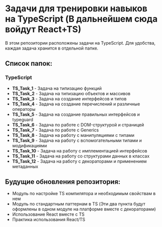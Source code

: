 # Задачи для тренировки навыков на TypeScript (В дальнейшем сюда войдут React+TS)

В этом репозитории расположены задачи на TypeScript.
Для удобства, каждая задача хранится в отдельной папке.

## Список папок:

### TypeScript

- **TS_Task_1** - Задача на типизацию функций
- **TS_Task_2** - Задача на типизацию объектов и массивов
- **TS_Task_3** - Задача на создание интерфейсов и типов
- **TS_Task_4** - Задача на создание перечислений и различные операторы
- **TS_Task_5** - Задача на создание правильных интерфейсов и typeguard
- **TS_Task_6** - Задача по работе с DOM-структурой и страницей
- **TS_Task_7** - Задача по работе с Generics
- **TS_Task_8** - Задача на работу с манипуляциями с типами
- **TS_Task_9** - Задача на работу с вспомогательными типами и модификациями
- **TS_Task_10** - Задача на работу с имплементацией интерфейсов
- **TS_Task_11** - Задача на работу со структурами данных в классах
- **TS_Task_12** - Задача на работу с декораторами и применением метаданных

## Будущие обновления репозитория:

- Модуль по настройке TS компилятора и необходимым свойствам в нем
- Модуль по стандартным паттернам в TS (Эти два пункта будут оформлены в одном модуле на платформе вместе с декораторами)
- Использование React вместе с TS
- Практика использования React/TS
